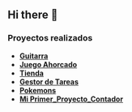 ## Hi there 👋

### Proyectos realizados
- **[Guitarra](https://cool-phoenix-cbbc70.netlify.app/)**
- **[Juego Ahorcado](https://mi-primer-juego-mile.netlify.app/)**
- **[Tienda](https://quiet-dasik-c8d7ba.netlify.app/)**
- **[Gestor de Tareas](https://funny-liger-3cd499.netlify.app/)**
- **[Pokemons](https://fancy-alpaca-94d916.netlify.app/pokemons)**
- **[Mi Primer_Proyecto_Contador](https://my-first-project-m.netlify.app/)**
<!--
**milenaap/milenaap** is a ✨ _special_ ✨ repository because its `README.md` (this file) appears on your GitHub profile.

Here are some ideas to get you started:

- 🔭 I’m currently working on ...
- 🌱 I’m currently learning ...
- 👯 I’m looking to collaborate on ...
- 🤔 I’m looking for help with ...
- 💬 Ask me about ...
- 📫 How to reach me: ...
- 😄 Pronouns: ...
- ⚡ Fun fact: ...
-->
